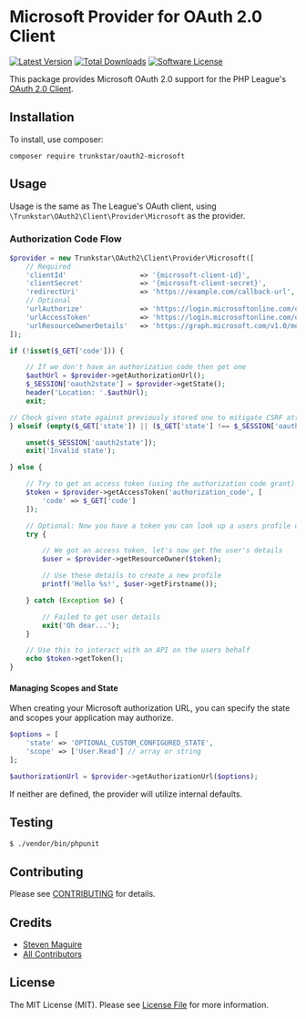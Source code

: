 # Microsoft Provider for OAuth 2.0 Client
[![Latest Version](https://img.shields.io/github/release/Trunkstar/oauth2-microsoft.svg?style=flat-square)](https://github.com/Trunkstar/oauth2-microsoft/releases)
[![Total Downloads](https://img.shields.io/packagist/dt/Trunkstar/oauth2-microsoft.svg?style=flat-square)](https://packagist.org/packages/Trunkstar/oauth2-microsoft)
[![Software License](https://img.shields.io/packagist/l/Trunkstar/oauth2-microsoft.svg?style=flat-square)](LICENSE.md)

This package provides Microsoft OAuth 2.0 support for the PHP League's [OAuth 2.0 Client](https://github.com/thephpleague/oauth2-client).

## Installation

To install, use composer:

```
composer require trunkstar/oauth2-microsoft
```

## Usage

Usage is the same as The League's OAuth client, using `\Trunkstar\OAuth2\Client\Provider\Microsoft` as the provider.

### Authorization Code Flow

```php
$provider = new Trunkstar\OAuth2\Client\Provider\Microsoft([
    // Required
    'clientId'                  => '{microsoft-client-id}',
    'clientSecret'              => '{microsoft-client-secret}',
    'redirectUri'               => 'https://example.com/callback-url', // (deprecated)
    // Optional
    'urlAuthorize'              => 'https://login.microsoftonline.com/organizations/oauth2/v2.0/authorize',
    'urlAccessToken'            => 'https://login.microsoftonline.com/organizations/oauth2/v2.0/token',
    'urlResourceOwnerDetails'   => 'https://graph.microsoft.com/v1.0/me'
]);

if (!isset($_GET['code'])) {

    // If we don't have an authorization code then get one
    $authUrl = $provider->getAuthorizationUrl();
    $_SESSION['oauth2state'] = $provider->getState();
    header('Location: '.$authUrl);
    exit;

// Check given state against previously stored one to mitigate CSRF attack
} elseif (empty($_GET['state']) || ($_GET['state'] !== $_SESSION['oauth2state'])) {

    unset($_SESSION['oauth2state']);
    exit('Invalid state');

} else {

    // Try to get an access token (using the authorization code grant)
    $token = $provider->getAccessToken('authorization_code', [
        'code' => $_GET['code']
    ]);

    // Optional: Now you have a token you can look up a users profile data
    try {

        // We got an access token, let's now get the user's details
        $user = $provider->getResourceOwner($token);

        // Use these details to create a new profile
        printf('Hello %s!', $user->getFirstname());

    } catch (Exception $e) {

        // Failed to get user details
        exit('Oh dear...');
    }

    // Use this to interact with an API on the users behalf
    echo $token->getToken();
}
```

#### Managing Scopes and State

When creating your Microsoft authorization URL, you can specify the state and scopes your application may authorize.

```php
$options = [
    'state' => 'OPTIONAL_CUSTOM_CONFIGURED_STATE',
    'scope' => ['User.Read'] // array or string
];

$authorizationUrl = $provider->getAuthorizationUrl($options);
```
If neither are defined, the provider will utilize internal defaults.

## Testing

``` bash
$ ./vendor/bin/phpunit
```

## Contributing

Please see [CONTRIBUTING](https://github.com/Trunkstar/oauth2-microsoft/blob/master/CONTRIBUTING.md) for details.


## Credits

- [Steven Maguire](https://github.com/Trunkstar)
- [All Contributors](https://github.com/Trunkstar/oauth2-microsoft/contributors)


## License

The MIT License (MIT). Please see [License File](https://github.com/Trunkstar/oauth2-microsoft/blob/master/LICENSE) for more information.


